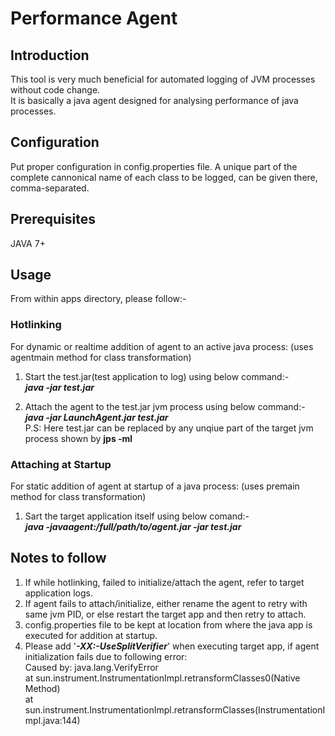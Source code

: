 # Performance Agent

## Introduction 

This tool is very much beneficial for automated logging of JVM processes without code change.</br>
It is basically a java agent designed for analysing performance of java processes.

## Configuration
Put proper configuration in config.properties file. A unique part of the complete cannonical name of each class to be logged, can be given there, comma-separated.

## Prerequisites
JAVA 7+

## Usage

From within apps directory, please follow:- </br>
### Hotlinking

For dynamic or realtime addition of agent to an active java process: (uses agentmain method for class transformation)
1. Start the test.jar(test application to log) using below command:- </br>
	***java -jar test.jar***
	
2. Attach the agent to the test.jar jvm process using below command:- </br>
	***java -jar LaunchAgent.jar test.jar*** </br>
P.S: Here test.jar can be replaced by any unqiue part of the target jvm process shown by **jps -ml**
	
### Attaching at Startup

For static addition of agent at startup of a java process: (uses premain method for class transformation)
1. Sart the target application itself using below comand:- </br>
	***java -javaagent:/full/path/to/agent.jar -jar test.jar*** </br>
  
## Notes to follow

1. If while hotlinking, failed to initialize/attach the agent, refer to target application logs.
2. If agent fails to attach/initialize, either rename the agent to retry with same jvm PID, or else restart the target app and then retry to attach.
3. config.properties file to be kept at location from where the java app is executed for addition at startup.
4. Please add '***-XX:-UseSplitVerifier***' when executing target app, if agent initialization fails due to following error: </br>
  Caused by: java.lang.VerifyError </br>
at sun.instrument.InstrumentationImpl.retransformClasses0(Native Method) </br>
at sun.instrument.InstrumentationImpl.retransformClasses(InstrumentationImpl.java:144) </br>
